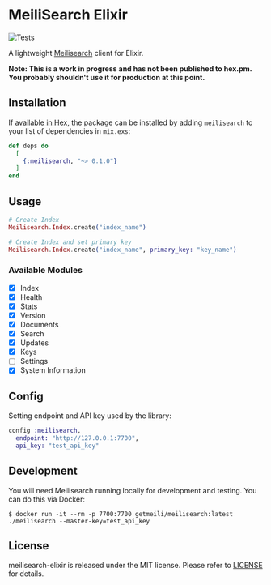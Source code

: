 # MeiliSearch Elixir

![Tests](https://github.com/robottokauf3/meilisearch-elixir/workflows/Tests/badge.svg)

A lightweight [Meilisearch](https://docs.meilisearch.com/) client for Elixir.

**Note: This is a work in progress and has not been published to hex.pm.  You probably shouldn't use it for production at this point.**

## Installation

If [available in Hex](https://hex.pm/docs/publish), the package can be installed
by adding `meilisearch` to your list of dependencies in `mix.exs`:

```elixir
def deps do
  [
    {:meilisearch, "~> 0.1.0"}
  ]
end
```

## Usage

```elixir
# Create Index
Meilisearch.Index.create("index_name")

# Create Index and set primary key
Meilisearch.Index.create("index_name", primary_key: "key_name")
```

### Available Modules

- [X] Index
- [X] Health
- [X] Stats
- [X] Version
- [X] Documents
- [X] Search
- [X] Updates
- [X] Keys
- [ ] Settings
- [X] System Information

## Config

Setting endpoint and API key used by the library:

```elixir
config :meilisearch,
  endpoint: "http://127.0.0.1:7700",
  api_key: "test_api_key"
```

## Development

You will need  Meilisearch running locally for development and testing.  You can do this via Docker:

```
$ docker run -it --rm -p 7700:7700 getmeili/meilisearch:latest ./meilisearch --master-key=test_api_key
```

## License

meilisearch-elixir is released under the MIT license. Please refer to [LICENSE](LICENSE) for details.